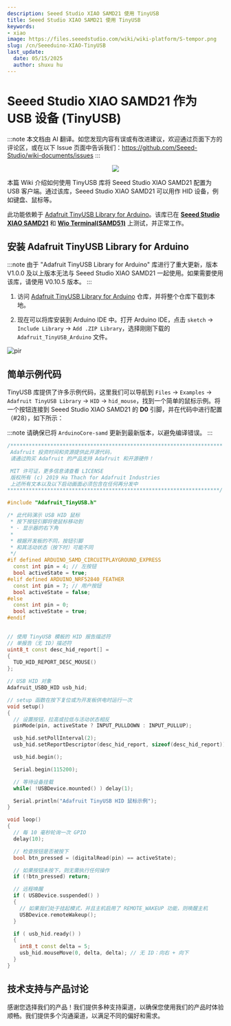 ```yaml
---
description: Seeed Studio XIAO SAMD21 使用 TinyUSB
title: Seeed Studio XIAO SAMD21 使用 TinyUSB
keywords:
- xiao
image: https://files.seeedstudio.com/wiki/wiki-platform/S-tempor.png
slug: /cn/Seeeduino-XIAO-TinyUSB
last_update:
  date: 05/15/2025
  author: shuxu hu
---
```


# Seeed Studio XIAO SAMD21 作为 USB 设备 (TinyUSB)

:::note
本文档由 AI 翻译。如您发现内容有误或有改进建议，欢迎通过页面下方的评论区，或在以下 Issue 页面中告诉我们：https://github.com/Seeed-Studio/wiki-documents/issues
:::

<div align="center"><img src="https://files.seeedstudio.com/wiki/Seeeduino-XIAO-TinyUSB/XIAO-USB.png" /></div>

本篇 Wiki 介绍如何使用 TinyUSB 库将 Seeed Studio XIAO SAMD21 配置为 USB 客户端。通过该库，Seeed Studio XIAO SAMD21 可以用作 HID 设备，例如键盘、鼠标等。

此功能依赖于 [Adafruit TinyUSB Library for Arduino](https://github.com/adafruit/Adafruit_TinyUSB_Arduino)。该库已在 [**Seeed Studio XIAO SAMD21**](https://www.seeedstudio.com/Seeeduino-XIAO-Arduino-Microcontroller-SAMD21-Cortex-M0+-p-4426.html) 和 [**Wio Terminal(SAMD51)**](https://www.seeedstudio.com/Wio-Terminal-p-4509.html) 上测试，并正常工作。

## 安装 Adafruit TinyUSB Library for Arduino

:::note
  由于 "Adafruit TinyUSB Library for Arduino" 库进行了重大更新，版本 V1.0.0 及以上版本无法与 Seeed Studio XIAO SAMD21 一起使用。如果需要使用该库，请使用 V0.10.5 版本。
:::
1. 访问 [Adafruit TinyUSB Library for Arduino](https://github.com/adafruit/Adafruit_TinyUSB_Arduino) 仓库，并将整个仓库下载到本地。

2. 现在可以将库安装到 Arduino IDE 中。打开 Arduino IDE，点击 `sketch` -> `Include Library` -> `Add .ZIP Library`，选择刚刚下载的 `Adafruit_TinyUSB_Arduino` 文件。

<!-- ![InstallLibrary](https://files.seeedstudio.com/wiki/Wio-Terminal/img/Xnip2019-11-21_15-50-13.jpg) -->
  <p style={{textAlign: 'center'}}><img src="https://files.seeedstudio.com/wiki/Wio-Terminal/img/Xnip2019-11-21_15-50-13.jpg" alt="pir" width={600} height="auto" /></p>

## 简单示例代码

TinyUSB 库提供了许多示例代码，这里我们可以导航到 `Files` -> `Examples` -> `Adafruit TinyUSB Library` -> `HID` -> `hid_mouse`，找到一个简单的鼠标示例。将一个按钮连接到 Seeed Studio XIAO SAMD21 的 **D0** 引脚，并在代码中进行配置（#28），如下所示：

:::note
      请确保已将 `ArduinoCore-samd` 更新到最新版本，以避免编译错误。
:::
```cpp
/*********************************************************************
 Adafruit 投资时间和资源提供此开源代码，
 请通过购买 Adafruit 的产品支持 Adafruit 和开源硬件！

 MIT 许可证，更多信息请查看 LICENSE
 版权所有 (c) 2019 Ha Thach for Adafruit Industries
 上述所有文本以及以下启动画面必须包含在任何再分发中
*********************************************************************/

#include "Adafruit_TinyUSB.h"

/* 此代码演示 USB HID 鼠标
 * 按下按钮引脚将使鼠标移动到
 * - 显示器的右下角
 * 
 * 根据开发板的不同，按钮引脚
 * 和其活动状态（按下时）可能不同
 */
#if defined ARDUINO_SAMD_CIRCUITPLAYGROUND_EXPRESS
  const int pin = 4; // 左按钮
  bool activeState = true;
#elif defined ARDUINO_NRF52840_FEATHER
  const int pin = 7; // 用户按钮
  bool activeState = false;
#else
  const int pin = 0;
  bool activeState = true;
#endif
  

// 使用 TinyUSB 模板的 HID 报告描述符
// 单报告（无 ID）描述符
uint8_t const desc_hid_report[] =
{
  TUD_HID_REPORT_DESC_MOUSE()
};

// USB HID 对象
Adafruit_USBD_HID usb_hid;

// setup 函数在按下复位或为开发板供电时运行一次
void setup()
{
  // 设置按钮，拉高或拉低与活动状态相反
  pinMode(pin, activeState ? INPUT_PULLDOWN : INPUT_PULLUP);

  usb_hid.setPollInterval(2);
  usb_hid.setReportDescriptor(desc_hid_report, sizeof(desc_hid_report));

  usb_hid.begin();

  Serial.begin(115200);

  // 等待设备挂载
  while( !USBDevice.mounted() ) delay(1);

  Serial.println("Adafruit TinyUSB HID 鼠标示例");
}

void loop()
{
  // 每 10 毫秒轮询一次 GPIO
  delay(10);

  // 检查按钮是否被按下
  bool btn_pressed = (digitalRead(pin) == activeState);

  // 如果按钮未按下，则无需执行任何操作
  if (!btn_pressed) return;

  // 远程唤醒
  if ( USBDevice.suspended() )
  {
    // 如果我们处于挂起模式，并且主机启用了 REMOTE_WAKEUP 功能，则唤醒主机
    USBDevice.remoteWakeup();
  }

  if ( usb_hid.ready() )
  {
    int8_t const delta = 5;
    usb_hid.mouseMove(0, delta, delta); // 无 ID：向右 + 向下
  }
}
```

## 技术支持与产品讨论

感谢您选择我们的产品！我们提供多种支持渠道，以确保您使用我们的产品时体验顺畅。我们提供多个沟通渠道，以满足不同的偏好和需求。

<div class="button_tech_support_container">
<a href="https://forum.seeedstudio.com/" class="button_forum"></a> 
<a href="https://www.seeedstudio.com/contacts" class="button_email"></a>
</div>

<div class="button_tech_support_container">
<a href="https://discord.gg/eWkprNDMU7" class="button_discord"></a> 
<a href="https://github.com/Seeed-Studio/wiki-documents/discussions/69" class="button_discussion"></a>
</div>